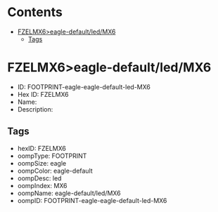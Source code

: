 



Contents
========

* [FZELMX6>eagle-default/led/MX6](#fzelmx6eagle-defaultledmx6)
	* [Tags](#tags)

# FZELMX6>eagle-default/led/MX6

- ID: FOOTPRINT-eagle-eagle-default-led-MX6
- Hex ID: FZELMX6
- Name: 
- Description: 

## Tags

- hexID: FZELMX6
- oompType: FOOTPRINT
- oompSize: eagle
- oompColor: eagle-default
- oompDesc: led
- oompIndex: MX6
- oompName: eagle-default/led/MX6
- oompID: FOOTPRINT-eagle-eagle-default-led-MX6
